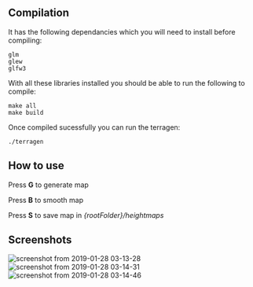 Compilation
-----------

It has the following dependancies which you will need to install before compiling:

    glm
    glew
    glfw3

With all these libraries installed you should be able to run the following to 
compile:

    make all
    make build

Once compiled
sucessfully you can run the terragen:

    ./terragen
    
How to use
-----------

Press **G** to generate map

Press **B** to smooth map

Press **S** to save map in *{rootFolder}/heightmaps*


Screenshots
------------

![screenshot from 2019-01-28 03-13-28](https://user-images.githubusercontent.com/22000537/51808904-a5ec7580-22ab-11e9-8356-5d523155e7e5.png)
![screenshot from 2019-01-28 03-14-31](https://user-images.githubusercontent.com/22000537/51808910-b8ff4580-22ab-11e9-846d-7bf0c627ce1f.png)
![screenshot from 2019-01-28 03-14-46](https://user-images.githubusercontent.com/22000537/51808913-bd2b6300-22ab-11e9-87f5-ec4ec8219bcd.png)
